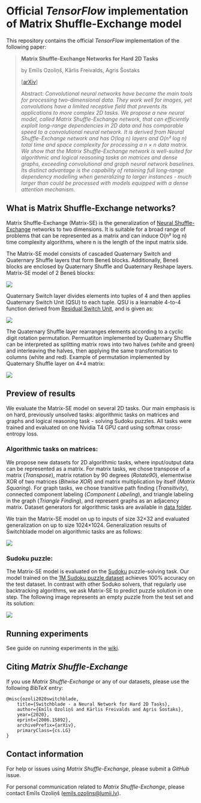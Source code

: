 # Official _TensorFlow_ implementation of Matrix Shuffle-Exchange model

This repository contains the official _TensorFlow_ implementation of the following paper:

>**Matrix Shuffle-Exchange Networks for Hard 2D Tasks**
>
> by Emīls Ozoliņš, Kārlis Freivalds, Agris Šostaks
>
> [[arXiv]()]
>
>Abstract: _Convolutional neural networks have become the main tools for processing two-dimensional data. They work well for images, yet convolutions have a limited receptive field that prevents its applications to more complex 2D tasks. We propose a new neural model, called Matrix Shuffle-Exchange network, that can efficiently exploit long-range dependencies in 2D data and has comparable speed to a convolutional neural network. It is derived from  Neural Shuffle-Exchange network and has O(log n) layers and O(n² log n) total time and space complexity for processing a $n \times n$ data matrix. We show that the Matrix Shuffle-Exchange network is well-suited for algorithmic and logical reasoning tasks on matrices and dense graphs, exceeding convolutional and graph neural network baselines. Its distinct advantage is the capability of retaining full long-range dependency modelling when generalizing to larger instances - much larger than could be processed with models equipped with a dense attention mechanism._


## What is Matrix Shuffle-Exchange networks?

Matrix Shuffle-Exchange (Matrix-SE) is the generalization of [Neural Shuffle-Exchange](https://github.com/LUMII-Syslab/shuffle-exchange) networks to two dimensions. 
It is suitable for a broad range of problems that can be represented as a matrix and can induce O(n² log n) time complexity algorithms, where n is the length of the input matrix side.

The Matrix-SE model consists of cascaded Quaternary Switch and Quaternary Shuffle layers that form Beneš blocks. Additionally, Beneš blocks are enclosed by Quaternary Shuffle and Quaternary Reshape layers. Matrix-SE model of 2 Beneš blocks:

![](https://github.com/LUMII-Syslab/Switchblade/blob/master/assets/switchblade_model.jpg)


Quaternary Switch layer divides elements into tuples of 4 and then applies Quaternary Switch Unit (QSU) to each tuple. QSU is a learnable
4-to-4 function derived from [Residual Switch Unit](https://github.com/LUMII-Syslab/RSE), and is given as:

![](https://github.com/LUMII-Syslab/Switchblade/blob/master/assets/qsu.png)

The Quaternary Shuffle layer rearranges elements according to a cyclic digit rotation permutation. Permuatiton implemented by Quaternary Shuffle can be interpreted as splitting matrix rows into two halves 
(white and green) and interleaving the halves, then applying the same
transformation to columns (white and red). 
Example of permutation implemented by Quaternary Shuffle layer on 4×4 matrix:

![](https://github.com/LUMII-Syslab/Switchblade/blob/master/assets/quaternary_shuffle.jpg)
## Preview of results

We evaluate the Matrix-SE model on several 2D tasks. Our main emphasis is on hard, previously unsolved tasks: algorithmic tasks on matrices and graphs and logical reasoning task - solving Sudoku puzzles. All tasks were trained and evaluated on one Nvidia T4 GPU card using softmax cross-entropy loss.

### Algorithmic tasks on matrices:
We propose new datasets for 2D algorithmic tasks, where input/output data can be represented as a matrix. For matrix tasks, we chose transpose of a matrix (_Transpose_), matrix rotation by 90 degrees (_Rotate90_), elementwise XOR of two matrices (_Bitwise XOR_) and matrix multiplication by itself (_Matrix Squaring_). For graph tasks, we chose transitive path finding (_Transitivity_), connected component labeling (_Component Labeling_), and triangle labeling in the graph (_Triangle Finding_), and represent graphs as an adjacency matrix. Dataset generators for algorithmic tasks are available in [data folder](https://github.com/LUMII-Syslab/Switchblade/tree/master/data).

We train the Matrix-SE model on up to inputs of size 32×32 and evaluated generalization on up to size 1024×1024. Generalization results of Switchblade model on algorithmic tasks are as follows:


![](https://github.com/LUMII-Syslab/Switchblade/blob/master/assets/algorithmic.jpg)

###  Sudoku puzzle:
The Matrix-SE model is evaluated on the [Sudoku](https://en.wikipedia.org/wiki/Sudoku) puzzle-solving task. Our model trained on the [1M Sudoku puzzle dataset](https://github.com/Kyubyong/sudoku) achieves 100\% accuracy on the test dataset. In contrast with other Soduko solvers, that regularly use backtracking algorithms, we ask Matrix-SE to predict puzzle solution in one step. The following image represents an empty puzzle from the test set and its solution:


![](https://github.com/LUMII-Syslab/Switchblade/blob/master/assets/sudoku.jpg)

## Running experiments
See guide on running experiments in the [wiki](https://github.com/LUMII-Syslab/Switchblade/wiki/Running-experiments).

## Citing _Matrix Shuffle-Exchange_

If you use _Matrix Shuffle-Exchange_ or any of our datasets, please use the following _BibTeX_ entry:
```
@misc{ozoli2020switchblade,
    title={Switchblade - a Neural Network for Hard 2D Tasks},
    author={Emīls Ozoliņš and Kārlis Freivalds and Agris Šostaks},
    year={2020},
    eprint={2006.15892},
    archivePrefix={arXiv},
    primaryClass={cs.LG}
}
```

## Contact information

For help or issues using _Matrix Shuffle-Exchange_, please submit a _GitHub_ issue.

For personal communication related to _Matrix Shuffle-Exchange_, please contact Emīls Ozoliņš ([emils.ozolins@lumii.lv](mailto:emils.ozolins@lumii.lv)).
